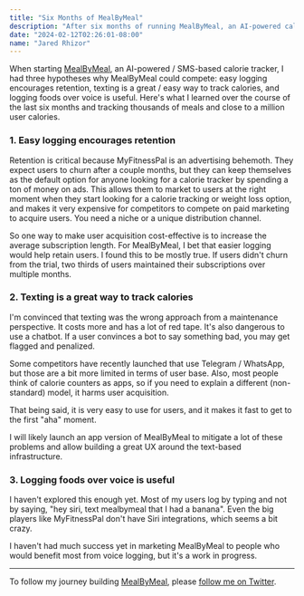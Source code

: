 ```yaml
---
title: "Six Months of MealByMeal"
description: "After six months of running MealByMeal, an AI-powered calorie tracking service, I evaluate my initial hypotheses about user retention, SMS-based tracking, and voice logging. While some assumptions proved correct, others revealed unexpected challenges and insights about building in the health tech space."
date: "2024-02-12T02:26:01-08:00"
name: "Jared Rhizor"
---
```


When starting [MealByMeal](https://www.mealbymeal.com), an AI-powered / SMS-based calorie tracker, I had three hypotheses why MealByMeal could compete: easy logging encourages retention, texting is a great / easy way to track calories, and
logging foods over voice is useful. Here's what I learned over the course of the last six months and tracking thousands of meals and close to a million user calories.

### 1. Easy logging encourages retention

Retention is critical because MyFitnessPal is an advertising behemoth. They expect users to churn after a couple months, but they can keep themselves as the default option for anyone looking for a calorie tracker by spending a ton of money on ads. This allows them to market to users at the right moment when they start looking for a calorie tracking or weight loss option, and makes it very expensive for competitors to compete on paid marketing to acquire users. You need a niche or a unique distribution channel.

So one way to make user acquisition cost-effective is to increase the average subscription length. For MealByMeal, I bet that easier logging would help retain users. I found this to be mostly true. If users didn't churn from the trial, two thirds of users maintained their subscriptions over multiple months.

### 2. Texting is a great way to track calories

I'm convinced that texting was the wrong approach from a maintenance perspective. It costs more and has a lot of red tape. It's also dangerous to use a chatbot. If a user convinces a bot to say something bad, you may get flagged and penalized.

Some competitors have recently launched that use Telegram / WhatsApp, but those are a bit more limited in terms of user base. Also, most people think of calorie counters as apps, so if you need to explain a different (non-standard) model, it harms user acquisition.

That being said, it is very easy to use for users, and it makes it fast to get to the first "aha" moment.

I will likely launch an app version of MealByMeal to mitigate a lot of these problems and allow building a great UX around the text-based infrastructure.

### 3. Logging foods over voice is useful

I haven't explored this enough yet. Most of my users log by typing and not by saying, "hey siri, text mealbymeal that I had a banana". Even the big players like MyFitnessPal don't have Siri integrations, which seems a bit crazy.

I haven't had much success yet in marketing MealByMeal to people who would benefit most from voice logging, but it's a work in progress.

---

To follow my journey building [MealByMeal](https://www.mealbymeal.com), please [follow me on Twitter](https://twitter.com/jaredrhizor).
